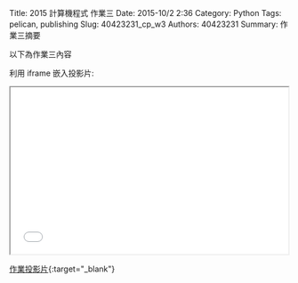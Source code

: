 Title: 2015 計算機程式 作業三
Date: 2015-10/2 2:36
Category: Python
Tags: pelican, publishing
Slug: 40423231_cp_w3
Authors: 40423231
Summary: 作業三摘要

以下為作業三內容

利用 iframe 嵌入投影片:

<iframe src="40423231_cp_w3_p.html" width="500" height="300"></iframe>

[作業投影片](40423231_cp_w3_p.html){:target="_blank"}